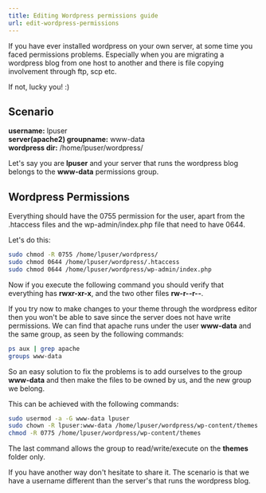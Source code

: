 ```yaml
---
title: Editing Wordpress permissions guide
url: edit-wordpress-permissions
---
```


If you have ever installed wordpress on your own server, at some time you faced permissions problems. Especially when you are migrating a wordpress blog from one host to another and there is file copying involvement through ftp, scp etc.

If not, lucky you! :)

## Scenario

**username:** lpuser  
**server(apache2) groupname:** www-data  
**wordpress dir:** /home/lpuser/wordpress/

Let's say you are **lpuser** and your server that runs the wordpress blog belongs to the **www-data** permissions group.

## Wordpress Permissions

Everything should have the 0755 permission for the user, apart from the .htaccess files and the wp-admin/index.php file that need to have 0644.

Let's do this:

```bash
sudo chmod -R 0755 /home/lpuser/wordpress/
sudo chmod 0644 /home/lpuser/wordpress/.htaccess
sudo chmod 0644 /home/lpuser/wordpress/wp-admin/index.php
```

Now if you execute the following command you should verify that everything has **rwxr-xr-x**, and the two other files **rw-r--r--**.

If you try now to make changes to your theme through the wordpress editor then you won't be able to save since the server does not have write permissions.
We can find that apache runs under the user **www-data** and the same group, as seen by the following commands:

```bash
ps aux | grep apache
groups www-data
```

So an easy solution to fix the problems is to add ourselves to the group **www-data** and then make the files to be owned by us, and the new group we belong.

This can be achieved with the following commands:

```bash
sudo usermod -a -G www-data lpuser
sudo chown -R lpuser:www-data /home/lpuser/wordpress/wp-content/themes
chmod -R 0775 /home/lpuser/wordpress/wp-content/themes
```

The last command allows the group to read/write/execute on the **themes** folder only.

If you have another way don't hesitate to share it. The scenario is that we have a username different than the server's that runs the wordpress blog.
